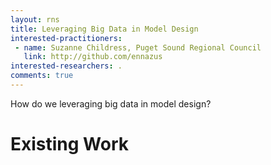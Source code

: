 ```yaml
---
layout: rns
title: Leveraging Big Data in Model Design
interested-practitioners:
 - name: Suzanne Childress, Puget Sound Regional Council
   link: http://github.com/ennazus
interested-researchers: .
comments: true
---
```


How do we leveraging big data in model design?

# Existing Work

